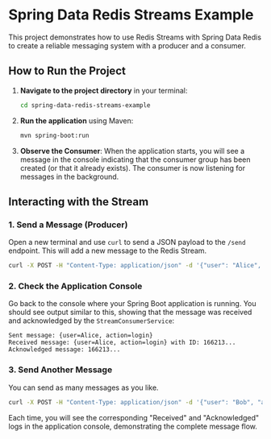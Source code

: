 # Spring Data Redis Streams Example

This project demonstrates how to use Redis Streams with Spring Data Redis to create a reliable messaging system with a producer and a consumer.

## How to Run the Project

1.  **Navigate to the project directory** in your terminal:
    ```bash
    cd spring-data-redis-streams-example
    ```

2.  **Run the application** using Maven:
    ```bash
    mvn spring-boot:run
    ```

3.  **Observe the Consumer**: When the application starts, you will see a message in the console indicating that the consumer group has been created (or that it already exists). The consumer is now listening for messages in the background.

## Interacting with the Stream

### 1. Send a Message (Producer)

Open a new terminal and use `curl` to send a JSON payload to the `/send` endpoint. This will add a new message to the Redis Stream.

```bash
curl -X POST -H "Content-Type: application/json" -d '{"user": "Alice", "action": "login"}' http://localhost:8080/send
```

### 2. Check the Application Console

Go back to the console where your Spring Boot application is running. You should see output similar to this, showing that the message was received and acknowledged by the `StreamConsumerService`:

```
Sent message: {user=Alice, action=login}
Received message: {user=Alice, action=login} with ID: 166213...
Acknowledged message: 166213...
```

### 3. Send Another Message

You can send as many messages as you like.

```bash
curl -X POST -H "Content-Type: application/json" -d '{"user": "Bob", "action": "post_comment"}' http://localhost:8080/send
```

Each time, you will see the corresponding "Received" and "Acknowledged" logs in the application console, demonstrating the complete message flow.
